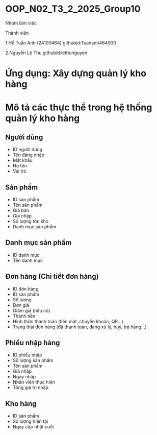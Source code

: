 # OOP_N02_T3_2_2025_Group10

Nhóm làm việc

Thành viên

1.Hồ Tuấn Anh (24100464) githubid:Tuananh464900

2.Nguyễn Lệ Thu githubid:lethunguyen

# Ứng dụng: Xây dựng quản lý kho hàng


# Mô tả các thực thể trong hệ thống quản lý kho hàng

## Người dùng
- ID người dùng
- Tên đăng nhập
- Mật khẩu
- Họ tên
- Vai trò

## Sản phẩm
- ID sản phẩm
- Tên sản phẩm
- Giá bán
- Giá nhập
- Số lượng tồn kho
- Danh mục sản phẩm

## Danh mục sản phẩm
- ID danh mục
- Tên danh mục

## Đơn hàng (Chi tiết đơn hàng)
- ID đơn hàng
- ID sản phẩm
- Số lượng
- Đơn giá
- Giảm giá (nếu có)
- Thành tiền
- Hình thức thanh toán (tiền mặt, chuyển khoản, QR...)
- Trạng thái đơn hàng (đã thanh toán, đang xử lý, huỷ, trả hàng…)

## Phiếu nhập hàng
- ID phiếu nhập
- Số lượng sản phẩm
- Tên sản phẩm
- Giá nhập
- Ngày nhập
- Nhân viên thực hiện
- Tổng giá trị nhập

## Kho hàng
- ID sản phẩm
- Số lượng hiện tại
- Ngày cập nhật cuối
